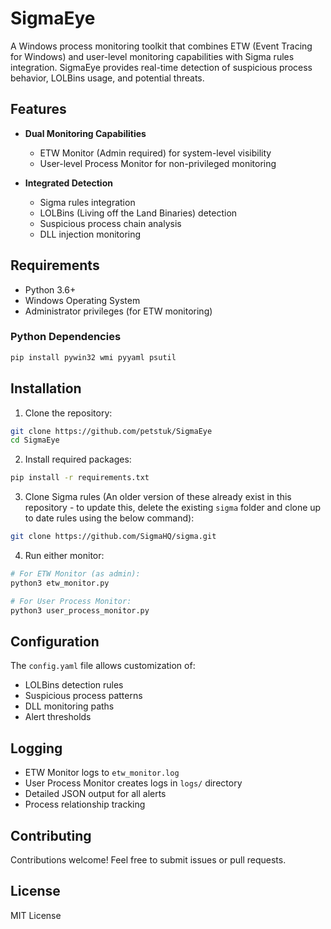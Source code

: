 # SigmaEye

A Windows process monitoring toolkit that combines ETW (Event Tracing for Windows) and user-level monitoring capabilities with Sigma rules integration. SigmaEye provides real-time detection of suspicious process behavior, LOLBins usage, and potential threats.

## Features

- **Dual Monitoring Capabilities**
  - ETW Monitor (Admin required) for system-level visibility
  - User-level Process Monitor for non-privileged monitoring
  
- **Integrated Detection**
  - Sigma rules integration
  - LOLBins (Living off the Land Binaries) detection
  - Suspicious process chain analysis
  - DLL injection monitoring

## Requirements

- Python 3.6+
- Windows Operating System
- Administrator privileges (for ETW monitoring)

### Python Dependencies
```bash
pip install pywin32 wmi pyyaml psutil
```

## Installation

1. Clone the repository:
```bash
git clone https://github.com/petstuk/SigmaEye
cd SigmaEye
```

2. Install required packages:
```bash
pip install -r requirements.txt
```

3. Clone Sigma rules (An older version of these already exist in this repository - to update this, delete the existing `sigma` folder and clone up to date rules using the below command):
```bash
git clone https://github.com/SigmaHQ/sigma.git
```

4. Run either monitor:
```bash
# For ETW Monitor (as admin):
python3 etw_monitor.py

# For User Process Monitor:
python3 user_process_monitor.py
```

## Configuration

The `config.yaml` file allows customization of:
- LOLBins detection rules
- Suspicious process patterns
- DLL monitoring paths
- Alert thresholds

## Logging

- ETW Monitor logs to `etw_monitor.log`
- User Process Monitor creates logs in `logs/` directory
- Detailed JSON output for all alerts
- Process relationship tracking

## Contributing

Contributions welcome! Feel free to submit issues or pull requests.

## License

MIT License
